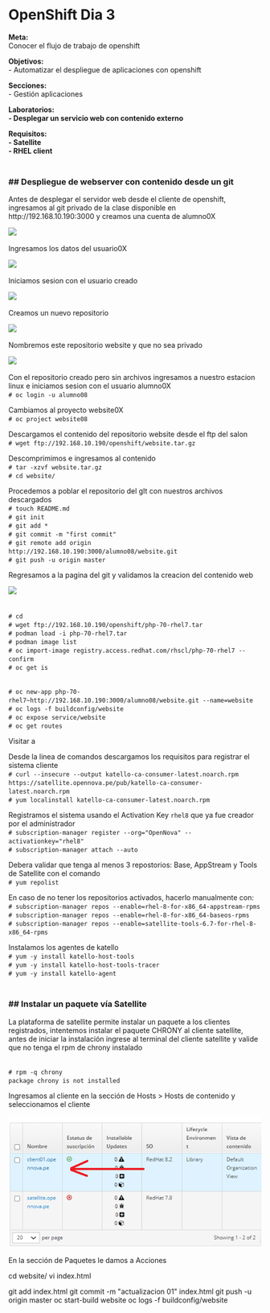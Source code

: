 <h1>OpenShift Dia 3</h1>

<p>
<strong>Meta:</strong>
<br>Conocer el flujo de trabajo de openshift
</p>
<p>
<strong>Objetivos:</strong>
<br>- Automatizar el despliegue de aplicaciones con openshift
</p>
<p>
<strong>Secciones:</strong>
<br>- Gestión aplicaciones
</p>
<p>
<strong>Laboratorios:</strong>
<br><strong>- Desplegar un servicio web con contenido externo</strong>


</p>

<strong>Requisitos:</strong>
<br><strong>- Satellite</strong>
<br><strong>- RHEL client</strong>

<h3><br><strong>## Despliegue de webserver con contenido desde un git</strong></h3>
Antes de desplegar el servidor web desde el cliente de openshift, ingresamos al git privado de la clase disponible en http://192.168.10.190:3000 y creamos una cuenta de alumno0X
<p align="left"><img src="https://github.com/workshopopennova/workshopclaro/raw/main/images/os001.png?raw=true?raw=true"></p>

Ingresamos los datos del usuario0X
<p align="left"><img src="https://github.com/workshopopennova/workshopclaro/raw/main/images/os002.png?raw=true?raw=true"></p>

Iniciamos sesion con el usuario creado
<p align="left"><img src="https://github.com/workshopopennova/workshopclaro/raw/main/images/os003.png?raw=true?raw=true"></p>

Creamos un nuevo repositorio
<p align="left"><img src="https://github.com/workshopopennova/workshopclaro/raw/main/images/os004.png?raw=true?raw=true"></p>

Nombremos este repositorio website y que no sea privado
<p align="left"><img src="https://github.com/workshopopennova/workshopclaro/raw/main/images/os005.png?raw=true?raw=true"></p>

Con el repositorio creado pero sin archivos ingresamos a nuestro estacion linux e iniciamos sesion con el usuario alumno0X
<br>`# oc login -u alumno08`

Cambiamos al proyecto website0X
<br>`# oc project website08`

Descargamos el contenido del repositorio website desde el ftp del salon
<br>`# wget ftp://192.168.10.190/openshift/website.tar.gz`

Descomprimimos e ingresamos al contenido
<br>`# tar -xzvf website.tar.gz`
<br>`# cd website/`

Procedemos a poblar el repositorio del gIt con nuestros archivos descargados
<br>`# touch README.md`
<br>`# git init`
<br>`# git add *`
<br>`# git commit -m "first commit"`
<br>`# git remote add origin http://192.168.10.190:3000/alumno08/website.git`
<br>`# git push -u origin master`

Regresamos a la pagina del git y validamos la creacion del contenido web
<p align="left"><img src="https://github.com/workshopopennova/workshopclaro/raw/main/images/os006.png?raw=true?raw=true"></p>

<br>`# cd`
<br>`# wget ftp://192.168.10.190/openshift/php-70-rhel7.tar`
<br>`# podman load -i php-70-rhel7.tar`
<br>`# podman image list`
<br>`# oc import-image registry.access.redhat.com/rhscl/php-70-rhel7 --confirm`
<br>`# oc get is`

<br>`# oc new-app php-70-rhel7~http://192.168.10.190:3000/alumno08/website.git --name=website`
<br>`# oc logs -f buildconfig/website`
<br>`# oc expose service/website`
<br>`# oc get routes`

Visitar a 







Desde la linea de comandos descargamos los requisitos para registrar el sistema cliente
<br>`# curl --insecure --output katello-ca-consumer-latest.noarch.rpm https://satellite.opennova.pe/pub/katello-ca-consumer-latest.noarch.rpm`
<br>`# yum localinstall katello-ca-consumer-latest.noarch.rpm`

Registramos el sistema usando el Activation Key `rhel8` que ya fue creador por el administrador
<br>`# subscription-manager register --org="OpenNova" --activationkey="rhel8"`
<br>`# subscription-manager attach --auto`

Debera validar que tenga al menos 3 repostorios: Base, AppStream y Tools de Satellite con el comando
<br>`# yum repolist`

En caso de no tener los repositorios activados, hacerlo manualmente con:
<br>`# subscription-manager repos --enable=rhel-8-for-x86_64-appstream-rpms`
<br>`# subscription-manager repos --enable=rhel-8-for-x86_64-baseos-rpms`
<br>`# subscription-manager repos --enable=satellite-tools-6.7-for-rhel-8-x86_64-rpms`

Instalamos los agentes de katello
<br>`# yum -y install katello-host-tools`
<br>`# yum -y install katello-host-tools-tracer`
<br>`# yum -y install katello-agent`

<h3><br><strong>## Instalar un paquete vía Satellite</strong></h3>

La plataforma de satellite permite instalar un paquete a los clientes registrados, intentemos instalar el paquete CHRONY al cliente satellite, antes de iniciar la instalación ingrese al terminal del cliente satellite y valide que no tenga el rpm de chrony instalado

<br>`# rpm -q chrony`
<br>`package chrony is not installed`

Ingresamos al cliente en la sección de Hosts > Hosts de contenido y seleccionamos el cliente
<p align="left"><img src="https://github.com/workshopopennova/tecnologiasredhat/blob/master/images/sat1512.png?raw=true"></p>

En la sección de Paquetes le damos a Acciones




cd website/
vi index.html

git add index.html
git commit -m "actualizacion 01" index.html
git push -u origin master
oc start-build website
oc logs -f buildconfig/website
